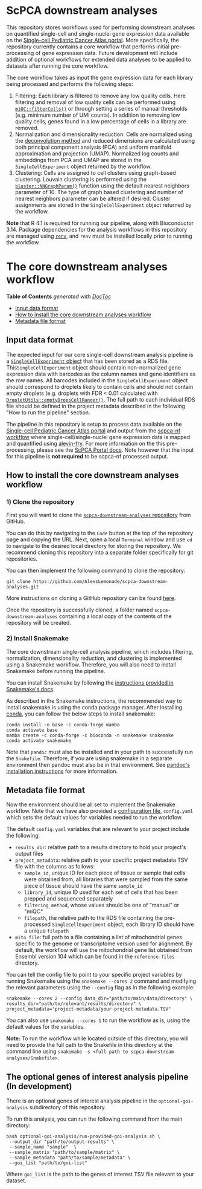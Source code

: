 # ScPCA downstream analyses

This repository stores workflows used for performing downstream analyses on quantified single-cell and single-nuclei gene expression data available on the [Single-cell Pediatric Cancer Atlas portal](https://scpca.alexslemonade.org/).
More specifically, the repository currently contains a core workflow that performs initial pre-processing of gene expression data. 
Future development will include addition of optional workflows for extended data analyses to be applied to datasets after running the core workflow. 

The core workflow takes as input the gene expression data for each library being processed and performs the following steps: 

1. Filtering: Each library is filtered to remove any low quality cells.
Here filtering and removal of low quality cells can be performed using [`miQC::filterCells()`](https://rdrr.io/github/greenelab/miQC/man/filterCells.html) or through setting a series of manual thresholds (e.g. minimum number of UMI counts).
In addition to removing low quality cells, genes found in a low percentage of cells in a library are removed.
2. Normalization and dimensionality reduction: Cells are normalized using the [deconvolution method](https://doi.org/10.1186/s13059-016-0947-7) and reduced dimensions are calculated using both principal component analysis (PCA) and uniform manifold approximation and projection (UMAP). 
Normalized log counts and embeddings from PCA and UMAP are stored in the `SingleCellExperiment` object returned by the workflow. 
3. Clustering: Cells are assigned to cell clusters using graph-based clustering. 
Louvain clustering is performed using the [`bluster::NNGraphParam()`](https://rdrr.io/github/LTLA/bluster/man/NNGraphParam-class.html) function using the default nearest neighbors parameter of 10. 
The type of graph based clustering and number of nearest neighbors parameter can be altered if desired.
Cluster assignments are stored in the `SingleCellExperiment` object returned by the workflow.

**Note** that R 4.1 is required for running our pipeline, along with Bioconductor 3.14.
Package dependencies for the analysis workflows in this repository are managed using [`renv`](https://rstudio.github.io/renv/index.html), and `renv` must be installed locally prior to running the workflow. 

# The core downstream analyses workflow

<!-- START doctoc generated TOC please keep comment here to allow auto update -->
<!-- DON'T EDIT THIS SECTION, INSTEAD RE-RUN doctoc TO UPDATE -->
**Table of Contents**  *generated with [DocToc](https://github.com/thlorenz/doctoc)*

- [Input data format](#input-data-format)
- [How to install the core downstream analyses workflow](#how-to-install-the-core-downstream-analyses-workflow)
- [Metadata file format](#metadata-file-format)

<!-- END doctoc generated TOC please keep comment here to allow auto update -->

## Input data format

The expected input for our core single-cell downstream analysis pipeline is a [`SingleCellExperiment` object](https://rdrr.io/bioc/SingleCellExperiment/man/SingleCellExperiment.html) that has been stored as a RDS file.
This`SingleCellExperiment` object should contain non-normalized gene expression data with barcodes as the column names and gene identifiers as the row names.
All barcodes included in the `SingleCellExperiment` object should correspond to droplets likely to contain cells and should not contain empty droplets (e.g. droplets with FDR < 0.01 calculated with [`DropletUtils::emptyDropsCellRanger()`](https://rdrr.io/github/MarioniLab/DropletUtils/man/emptyDropsCellRanger.html).
The full path to each individual RDS file should be defined in the project metadata described in the following "How to run the pipeline" section.

The pipeline in this repository is setup to process data available on the [Single-cell Pediatric Cancer Atlas portal](https://scpca.alexslemonade.org/) and output from the [scpca-nf workflow](https://github.com/AlexsLemonade/scpca-nf) where single-cell/single-nuclei gene expression data is mapped and quantified using [alevin-fry](https://alevin-fry.readthedocs.io/en/latest/).
For more information on the this pre-processing, please see the [ScPCA Portal docs](https://scpca.readthedocs.io/en/latest/).
Note however that the input for this pipeline is **not required** to be scpca-nf processed output.

## How to install the core downstream analyses workflow

### 1) Clone the repository

First you will want to clone the [`scpca-downstream-analyses` repository](https://github.com/AlexsLemonade/scpca-downstream-analyses) from GitHub.

You can do this by navigating to the `Code` button at the top of the repository page and copying the URL.
Next, open a local `Terminal` window and use `cd` to navigate to the desired local directory for storing the repository.
We recommend cloning this repository into a separate folder specifically for git repositories.

You can then implement the following command to clone the repository:

`git clone https://github.com/AlexsLemonade/scpca-downstream-analyses.git`

More instructions on cloning a GitHub repository can be found [here](https://docs.github.com/en/repositories/creating-and-managing-repositories/cloning-a-repository).

Once the repository is successfully cloned, a folder named `scpca-downstream-analyses` containing a local copy of the contents of the repository will be created.

### 2) Install Snakemake

The core downstream single-cell analysis pipeline, which includes filtering, normalization, dimensionality reduction, and clustering is implemented using a Snakemake workflow.
Therefore, you will also need to install Snakemake before running the pipeline.

You can install Snakemake by following the [instructions provided in Snakemake's docs](https://snakemake.readthedocs.io/en/v7.3.8/getting_started/installation.html#installation-via-conda-mamba).

As described in the Snakemake instructions, the recommended way to install snakemake is using the conda package manager. 
After installing [conda](https://docs.conda.io/projects/conda/en/latest/user-guide/install/index.html), you can follow the below steps to install snakemake:

```
conda install -n base -c conda-forge mamba
conda activate base
mamba create -c conda-forge -c bioconda -n snakemake snakemake
conda activate snakemake
```

Note that `pandoc` must also be installed and in your path to successfully run the `Snakefile`.
Therefore, if you are using snakemake in a separate environment then pandoc must also be in that environment.
See [pandoc's installation instructions](https://pandoc.org/installing.html) for more information.

## Metadata file format

Now the environment should be all set to implement the Snakemake workflow. 
Note that we have also provided a [configuration file](https://snakemake.readthedocs.io/en/stable/snakefiles/configuration.html), `config.yaml` which sets the default values for variables needed to run the workflow.

The default `config.yaml` variables that are relevant to your project include the following:

- `results_dir`: relative path to a results directory to hold your project's output files
- `project_metadata`: relative path to your specific project metadata TSV file with the columns as follows:
    -  `sample_id`, unique ID for each piece of tissue or sample that cells were obtained from,  all libraries that were sampled from the same piece of tissue should have the same `sample_id`
    - `library_id`, unique ID used for each set of cells that has been prepped and sequenced separately
    - `filtering_method`, whose values should be one of "manual" or "miQC"
    - `filepath`, the relative path to the RDS file containing the pre-processed `SingleCellExperiment` object, each library ID should have a unique `filepath`
- `mito_file`: full path to a file containing a list of mitochondrial genes specific to the genome or transcriptome version used for alignment. 
By default, the workflow will use the mitochondrial gene list obtained from Ensembl version 104 which can be found in the `reference-files` directory. 

You can tell the config file to point to your specific project variables by running Snakemake using the `snakemake --cores 2` command and modifying the relevant parameters using the `--config` flag as in the following example:

```
snakemake --cores 2 --config data_dir="path/to/main/data/directory" \
results_dir="path/to/relevant/results/directory" \
project_metadata="project-metadata/your-project-metadata.TSV"
```

You can also use `snakemake --cores 1` to run the workflow as is, using the default values for the variables.

**Note:** To run the workflow while located outside of this directory, you will need to provide the full path to the Snakefile in this directory at the command line using `snakemake -s <full path to scpca-downstream-analyses/Snakefile>`.

## The optional genes of interest analysis pipeline (In development)

There is an optional genes of interest analysis pipeline in the `optional-goi-analysis` subdirectory of this repository.

To run this analysis, you can run the following command from the main directory:

```
bash optional-goi-analysis/run-provided-goi-analysis.sh \
 --output_dir "path/to/output-results" \
 --sample_name "sample"  \
 --sample_matrix "path/to/sample/matrix" \
 --sample_metadata "path/to/sample/metadata" \
 --goi_list "path/to/goi-list"
```

Where `goi_list` is the path to the genes of interest TSV file relevant to your dataset.

